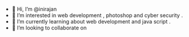 - 👋 Hi, I’m @inirajan
- 👀 I’m interested in web development , photoshop and cyber security .
- 🌱 I’m currently learning about web development and java script .
- 💞️ I’m looking to collaborate on 


<!---
inirajan/inirajan is a ✨ special ✨ repository because its `README.md` (this file) appears on your GitHub profile.
You can click the Preview link to take a look at your changes.
--->

